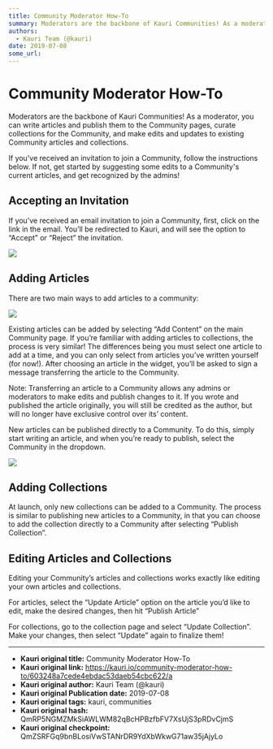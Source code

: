 ```yaml
---
title: Community Moderator How-To
summary: Moderators are the backbone of Kauri Communities! As a moderator, you can write articles and publish them to the Community pages, curate collections for the Community, and make edits and updates to existing Community articles and collections. If youve received an invitation to join a Community, follow the instructions below. If not, get started by suggesting some edits to a Communitys current articles, and get recognized by the admins! Accepting an Invitation If you’ve received an email invitati
authors:
  - Kauri Team (@kauri)
date: 2019-07-08
some_url: 
---
```


# Community Moderator How-To


Moderators are the backbone of Kauri Communities! As a moderator, you can write articles and publish them to the Community pages, curate collections for the Community, and make edits and updates to existing Community articles and collections.

If you've received an invitation to join a Community, follow the instructions below. If not, get started by suggesting some edits to a Community's current articles, and get recognized by the admins!

## Accepting an Invitation

If you’ve received an email invitation to join a Community, first, click on the link in the email. You’ll be redirected to Kauri, and will see the option to “Accept” or “Reject” the invitation.

![](https://ipfs.infura.io/ipfs/QmeU2NGstmQ6iG6Fh8AaLJrPDLfocXVYiz3tW4DJc6iv4Z)

## Adding Articles

There are two main ways to add articles to a community:

![](https://ipfs.infura.io/ipfs/QmdWBNkPKzoXTDwCBrCwns91MC4fPgVxNf77Ar5FXCM3tM)

Existing articles can be added by selecting “Add Content” on the main Community page. If you’re familiar with adding articles to collections, the process is very similar! The differences being you must select one article to add at a time, and you can only select from articles you’ve written yourself (for now!). After choosing an article in the widget, you’ll be asked to sign a message transferring the article to the Community.

Note: Transferring an article to a Community allows any admins or moderators to make edits and publish changes to it. If you wrote and published the article originally, you will still be credited as the author, but will no longer have exclusive control over its’ content.

New articles can be published directly to a Community. To do this, simply start writing an article, and when you’re ready to publish, select the Community in the dropdown.

![](https://ipfs.infura.io/ipfs/QmWghLXfgNVpAbRqp6yknGZUdptUmK5hLEECT14gb9cbKM)

## Adding Collections

At launch, only new collections can be added to a Community. The process is similar to publishing new articles to a Community, in that you can choose to add the collection directly to a Community after selecting “Publish Collection”.

## Editing Articles and Collections

Editing your Community’s articles and collections works exactly like editing your own articles and collections. 

For articles, select the “Update Article” option on the article you’d like to edit, make the desired changes, then hit “Publish Article”

For collections, go to the collection page and select “Update Collection”. Make your changes, then select “Update” again to finalize them!


---

- **Kauri original title:** Community Moderator How-To
- **Kauri original link:** https://kauri.io/community-moderator-how-to/603248a7cede4ebdac53daeb54cbc622/a
- **Kauri original author:** Kauri Team (@kauri)
- **Kauri original Publication date:** 2019-07-08
- **Kauri original tags:** kauri, communities
- **Kauri original hash:** QmRP5NGMZMkSiAWLWM82qBcHPBzfbFV7XsUjS3pRDvCjmS
- **Kauri original checkpoint:** QmZSRFGq9bnBLosiVwSTANrDR9YdXbWkwG71aw35jAjyLo



